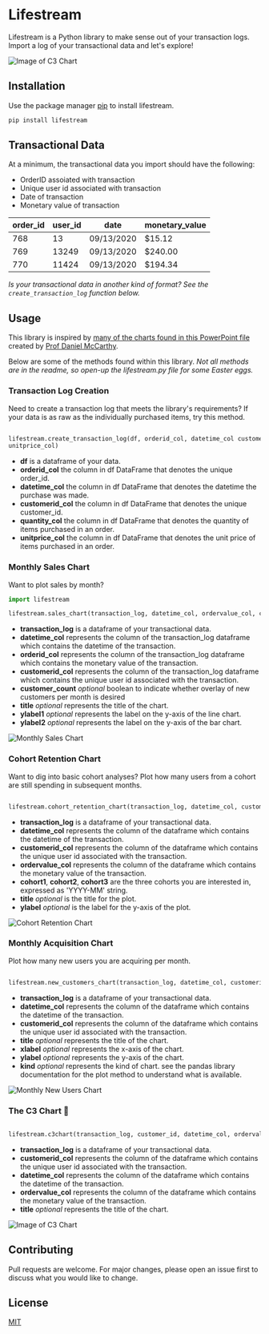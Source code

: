 # Lifestream

Lifestream is a Python library to make sense out of your transaction logs. Import a log of your transactional data and let's explore! 

![Image of C3 Chart](images/c3chart.png)

## Installation

Use the package manager [pip](https://pip.pypa.io/en/stable/) to install lifestream.

```bash
pip install lifestream
```
## Transactional Data 
At a minimum, the transactional data you import should have the following: 

* OrderID assoiated with transaction
* Unique user id associated with transaction
* Date of transaction
* Monetary value of transaction


| order_id | user_id | date       | monetary_value |
|----------|---------|------------|----------------|
| 768      | 13      | 09/13/2020 | $15.12        |
| 769      | 13249   | 09/13/2020 | $240.00        |
| 770      | 11424   | 09/13/2020 | $194.34        |

*Is your transactional data in another kind of format? See the `create_transaction_log` function below.*

## Usage
This library is inspired by [many of the charts found in this PowerPoint file](https://www.dropbox.com/s/x7b7e1kq7gk9id1/summarizing%20buyer%20behavior%20in%20excel%20clean.pptx?dl=0) created by [Prof Daniel McCarthy](https://twitter.com/d_mccar/status/1299972436117643264). 

Below are some of the methods found within this library. *Not all methods are in the readme, so open-up the lifestream.py file for some Easter eggs.*

### Transaction Log Creation
Need to create a transaction log that meets the library's requirements? If your data is as raw as the individually purchased items, try this method.

```python

lifestream.create_transaction_log(df, orderid_col, datetime_col customerid_col, quantity_col, 
unitprice_col)
```
* **df** is a dataframe of your  data.
* **orderid_col** the column in df DataFrame that denotes the unique order_id.
* **datetime_col** the column in df DataFrame that denotes the datetime the purchase was made.
* **customerid_col** the column in df DataFrame that denotes the unique customer_id.
* **quantity_col** the column in df DataFrame that denotes the quantity of items purchased in an order.
* **unitprice_col** the column in df DataFrame that denotes the unit price of items purchased in an order.

### Monthly Sales Chart
Want to plot sales by month?
```python
import lifestream

lifestream.sales_chart(transaction_log, datetime_col, ordervalue_col, customerid_col, customer_count = True, title = 'Sales and Customers Per Month', ylabel1 = 'Number of Customers Per Month', ylabel2 = 'Sales ($) per Month')
```
* **transaction_log** is a dataframe of your transactional data.
* **datetime_col** represents the column of the transaction_log dataframe which contains the datetime of the transaction.
* **orderid_col** represents the column of the transaction_log dataframe which contains the monetary value of the transaction. 
* **customerid_col** represents the column of the transaction_log dataframe which contains the unique user id associated with the transaction. 
* **customer_count** *optional* boolean to indicate whether overlay of new customers per month is desired
* **title** *optional* represents the title of the chart.
* **ylabel1** *optional* represents the label on the y-axis of the line chart.
* **ylabel2** *optional* represents the label on the y-axis of the bar chart.

![Monthly Sales Chart](images/monthlysaleschart.png)

### Cohort Retention Chart
Want to dig into basic cohort analyses? Plot how many users from a cohort are still spending in subsequent months.
```python

lifestream.cohort_retention_chart(transaction_log, datetime_col, customerid_col, ordervalue_col, cohort1, cohort2, cohort3, title, ylabel)
```
* **transaction_log** is a dataframe of your transactional data.
* **datetime_col** represents the column of the dataframe which contains the datetime of the transaction.
* **customerid_col** represents the column of the dataframe which contains the unique user id associated with the transaction. 
* **ordervalue_col** represents the column of the dataframe which contains the monetary value of the transaction. 
* **cohort1**, **cohort2**, **cohort3** are the three cohorts you are interested in, expressed as 'YYYY-MM' string.
* **title** *optional* is the title for the plot.
* **ylabel** *optional* is the label for the y-axis of the plot.

![Cohort Retention Chart](images/cohortretentionchart.png)

### Monthly Acquisition Chart
Plot how many new users you are acquiring per month.

```python

lifestream.new_customers_chart(transaction_log, datetime_col, customerid_col, title, xlabel, ylabel, kind)
```
* **transaction_log** is a dataframe of your transactional data.
* **datetime_col** represents the column of the dataframe which contains the datetime of the transaction.
* **customerid_col** represents the column of the dataframe which contains the unique user id associated with the transaction. 
* **title** *optional* represents the title of the chart.
* **xlabel** *optional* represents the x-axis of the chart.
* **ylabel** *optional* represents the y-axis of the chart.
* **kind** *optional* represents the kind of chart. see the pandas library documentation for the plot method to understand what is available.

![Monthly New Users Chart](images/newbuyerschart.png)

### The C3 Chart 🤩

```python

lifestream.c3chart(transaction_log, customer_id, datetime_col, ordervalue_col, title="Total Quarterly Sales by Acquisition Cohort Over Time")
```
* **transaction_log** is a dataframe of your transactional data.
* **customerid_col** represents the column of the dataframe which contains the unique user id associated with the transaction. 
* **datetime_col** represents the column of the dataframe which contains the datetime of the transaction.
* **ordervalue_col** represents the column of the dataframe which contains the monetary value of the transaction. 
* **title** *optional* represents the title of the chart.

![Image of C3 Chart](images/c3chart.png)

## Contributing
Pull requests are welcome. For major changes, please open an issue first to discuss what you would like to change.

## License
[MIT](https://choosealicense.com/licenses/mit/)
